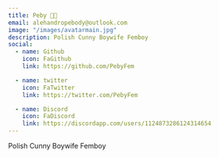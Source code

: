```yaml
---
title: Peby 💞🥧
email: alehandropebody@outlook.com
image: "/images/avatarmain.jpg"
description: Polish Cunny Boywife Femboy
social:
  - name: Github
    icon: FaGithub
    link: https://github.com/PebyFem

  - name: twitter
    icon: FaTwitter
    link: https://twitter.com/PebyFem

  - name: Discord
    icon: FaDiscord
    link: https://discordapp.com/users/1124873286124314654
---
```


Polish Cunny Boywife Femboy
